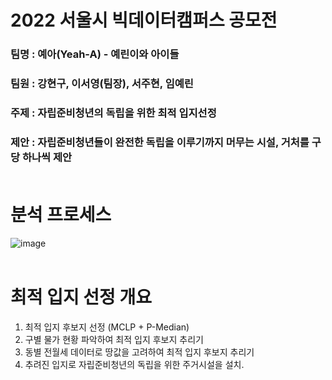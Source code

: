 # 2022 서울시 빅데이터캠퍼스 공모전

### 팀명 : 예아(Yeah-A) - 예린이와 아이들
### 팀원 : 강현구, 이서영(팀장), 서주현, 임예린
### 주제 : 자립준비청년의 독립을 위한 최적 입지선정
### 제안 : 자립준비청년들이 완전한 독립을 이루기까지 머무는 시설, 거처를 구당 하나씩 제안 <br><br>

# 분석 프로세스

![image](https://user-images.githubusercontent.com/88364648/203003161-5586f176-96d3-4267-b310-1729c28bc734.png) <br><br>

# 최적 입지 선정 개요

1. 최적 입지 후보지 선정 (MCLP + P-Median)
2. 구별 물가 현황 파악하여 최적 입지 후보지 추리기
3. 동별 전월세 데이터로 땅값을 고려하여 최적 입지 후보지 추리기
4. 추려진 입지로 자립준비청년의 독립을 위한 주거시설을 설치.
